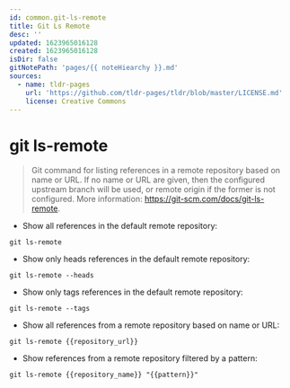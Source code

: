 ```yaml
---
id: common.git-ls-remote
title: Git Ls Remote
desc: ''
updated: 1623965016128
created: 1623965016128
isDir: false
gitNotePath: 'pages/{{ noteHiearchy }}.md'
sources:
  - name: tldr-pages
    url: 'https://github.com/tldr-pages/tldr/blob/master/LICENSE.md'
    license: Creative Commons
---
```

# git ls-remote

> Git command for listing references in a remote repository based on name or URL.
> If no name or URL are given, then the configured upstream branch will be used, or remote origin if the former is not configured.
> More information: <https://git-scm.com/docs/git-ls-remote>.

- Show all references in the default remote repository:

`git ls-remote`

- Show only heads references in the default remote repository:

`git ls-remote --heads`

- Show only tags references in the default remote repository:

`git ls-remote --tags`

- Show all references from a remote repository based on name or URL:

`git ls-remote {{repository_url}}`

- Show references from a remote repository filtered by a pattern:

`git ls-remote {{repository_name}} "{{pattern}}"`

